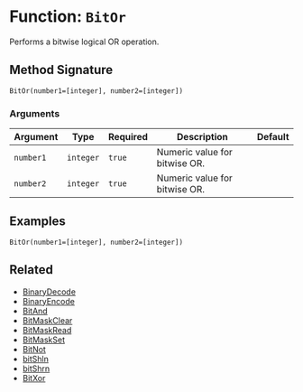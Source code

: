 [comment]: # (Note: This documentation is generated dynamically in the build process.  To modify the contents, change the javadoc on the _invoke method of the BIF class)

# Function: `BitOr`

Performs a bitwise logical OR operation.

## Method Signature
```
BitOr(number1=[integer], number2=[integer])
```
### Arguments

| Argument | Type | Required | Description | Default |
|----------|------|----------|-------------|---------|
| `number1` | `integer` | `true` | Numeric value for bitwise OR. |  |
| `number2` | `integer` | `true` | Numeric value for bitwise OR. |  |

## Examples

```
BitOr(number1=[integer], number2=[integer])
```

## Related
  * [BinaryDecode](boxlang-language/reference/built-in-functions/BinaryDecode.md)
  * [BinaryEncode](boxlang-language/reference/built-in-functions/BinaryEncode.md)
  * [BitAnd](boxlang-language/reference/built-in-functions/BitAnd.md)
  * [BitMaskClear](boxlang-language/reference/built-in-functions/BitMaskClear.md)
  * [BitMaskRead](boxlang-language/reference/built-in-functions/BitMaskRead.md)
  * [BitMaskSet](boxlang-language/reference/built-in-functions/BitMaskSet.md)
  * [BitNot](boxlang-language/reference/built-in-functions/BitNot.md)
  * [bitShln](boxlang-language/reference/built-in-functions/bitShln.md)
  * [bitShrn](boxlang-language/reference/built-in-functions/bitShrn.md)
  * [BitXor](boxlang-language/reference/built-in-functions/BitXor.md)
